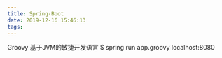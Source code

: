 ```yaml
---
title: Spring-Boot
date: 2019-12-16 15:46:13
tags:
---
```

Groovy 基于JVM的敏捷开发语言
$ spring run app.groovy
localhost:8080